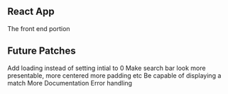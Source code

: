 ## React App

The front end portion

## Future Patches
Add loading instead of setting intial to 0
Make search bar look more presentable, more centered more padding etc
Be capable of displaying a match 
More Documentation
Error handling